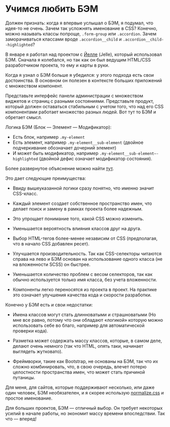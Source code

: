 # Учимся любить БЭМ

Должен признать: когда я впервые услышал о БЭМ, я подумал,
что идея-то не очень. Зачем так усложнять именование в CSS?
Конечно, можно называть классы попроще, `.form-group` или
`.accordion`. Зачем заморачиваться классами вроде
`.accordion__child` и `.accordion__child--highlighted`?

В январе я работал над проектом с [Йелле][1] (Jelle),
который использовал БЭМ. Сначала я колебался, но так как
он был ведущим HTML/CSS разработчиком проекта, то ему и
карты в руки.

Когда я узнал о БЭМ больше я убедился: у этого подхода есть
свои достоинства. В основном он полезен в контексте больших приложений с множеством компонент.

Представьте интерфейс панели администрации с множеством
виджетов и страниц с разными состояниями. Представьте
продукт, который должен оставаться стабильным с учетом того,
что над его CSS компонентами работает множество разных
людей. Вот тут то БЭМ и обретает смысл.

Логика БЭМ (Блок — Элемент — Модификатор):

* Есть блок, например `.my-element`
* Есть элемент, например `.my-element__sub-element` (двойное
   подчеркивание обозначает дочерний элемент)
* И может быть модификатор, например
  `.my-element__sub-element—-highlighted` (двойной дефис
  означает модификатор состояния).

Более развернутое объяснение можно найти [тут][2].

Это дает следующие преимущества:

* Ввиду вышеуказанной логики сразу понятно, что именно
  значит CSS-класс.

* Каждый элемент создает собственное пространство имен, что
  делает поиск и замену в рамках проекта более надежным.

* Это упрощает понимание того, какой CSS можно изменить.

* Уменьшается вероятность влияния классов друг на друга.

* Выбор HTML-тегов более-менее независим от CSS
  (предполагая, что в начало CSS добавлен ресет).

* Улучшается производительность. Так как CSS-селекторы
  читаются справа на лево и БЭМ основан на использование
  одного класса (не на вложенности SCSS) он быстрее.

* Уменьшается количество проблем с весом селекторов, так как
  обычно используется только имя класса, без учета
  вложенности.

* Компоненты легко переносятся из проекта в проект. На
  практике это означает улучшения качества кода и скорости
  разработки.

Конечно у БЭМ есть и свои недостатки:

* Имена классов могут стать длинноватыми и страшноватыми (Но
   мне все равно, потому что они обладают «логикой» которую
  можно использовать себе во благо, например для
  автоматической проверки кода).

* Разметка может содержать массу классов, которые, в самом
  деле, делают очень немного (так что HTML, опять таки,
  начинает выглядеть жутковато).

* Фреймворки, такие как Bootstrap, не основаны на БЭМ, так
  что их сложно комбинировать, что, в свою очередь, влечет
  потерю целостности пространства имен, что может стать
  причиной путаницы.

Для меня, для сайтов, которые поддерживают несколько, или
даже один человек, БЭМ необязателен, и я скорее использую
[normalize.css][3] и простое именование.

Для больших проектов, БЭМ — отличный выбор. Он требует
некоторых усилий в начале работы, но экономит массу времени
впоследствии. Так что — вперед!

[1]: http://jelledesramaults.be

[2]: http://csswizardry.com/2013/01/mindbemding-getting-your-head-round-bem-syntax
[3]: http://necolas.github.io/normalize.css/
